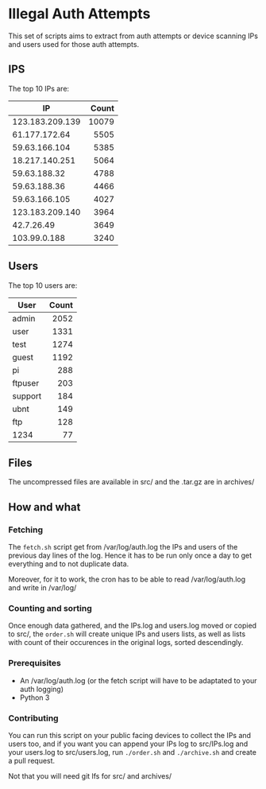 # Illegal Auth Attempts

This set of scripts aims to extract from auth attempts or device scanning IPs and users used for those auth attempts.

## IPS

The top 10 IPs are:

| IP              | Count |
| --------------- | -----:|
| 123.183.209.139 | 10079 |
| 61.177.172.64   | 5505  |
| 59.63.166.104   | 5385  |
| 18.217.140.251  | 5064  |
| 59.63.188.32    | 4788  |
| 59.63.188.36    | 4466  |
| 59.63.166.105   | 4027  |
| 123.183.209.140 | 3964  |
| 42.7.26.49      | 3649  |
| 103.99.0.188    | 3240  |

## Users

The top 10 users are:

| User    | Count |
| ------- | -----:|
| admin   | 2052  |
| user    | 1331  |
| test    | 1274  |
| guest   | 1192  |
| pi      | 288   |
| ftpuser | 203   |
| support | 184   |
| ubnt    | 149   |
| ftp     | 128   |
| 1234    | 77    |

## Files

The uncompressed files are available in src/ and the .tar.gz are in archives/

## How and what

### Fetching

The `fetch.sh` script get from /var/log/auth.log the IPs and users of the previous day lines of the log. Hence it has to be run only once a day to get everything and to not duplicate data.

Moreover, for it to work, the cron has to be able to read /var/log/auth.log and write in /var/log/

### Counting and sorting

Once enough data gathered, and the IPs.log and users.log moved or copied to src/, the `order.sh` will create unique IPs and users lists, as well as lists with count of their occurences in the original logs, sorted descendingly.

### Prerequisites

- An /var/log/auth.log (or the fetch script will have to be adaptated to your auth logging)
- Python 3

### Contributing

You can run this script on your public facing devices to collect the IPs and users too, and if you want you can append your IPs log to src/IPs.log and your users.log to src/users.log, run `./order.sh` and `./archive.sh` and create a pull request.

Not that you will need git lfs for src/ and archives/
